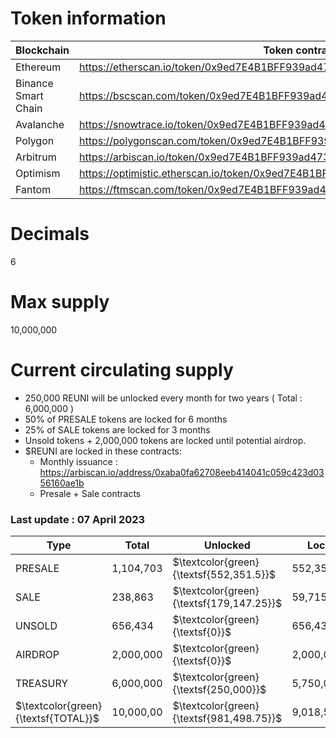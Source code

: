 # Token information

|Blockchain|Token contract|
-|-
Ethereum|https://etherscan.io/token/0x9ed7E4B1BFF939ad473dA5E7a218C771D1569456|
Binance Smart Chain|https://bscscan.com/token/0x9ed7E4B1BFF939ad473dA5E7a218C771D1569456|
Avalanche|https://snowtrace.io/token/0x9ed7E4B1BFF939ad473dA5E7a218C771D1569456|
Polygon|https://polygonscan.com/token/0x9ed7E4B1BFF939ad473dA5E7a218C771D1569456|
Arbitrum|https://arbiscan.io/token/0x9ed7E4B1BFF939ad473dA5E7a218C771D1569456|
Optimism|https://optimistic.etherscan.io/token/0x9ed7E4B1BFF939ad473dA5E7a218C771D1569456|
Fantom|https://ftmscan.com/token/0x9ed7E4B1BFF939ad473dA5E7a218C771D1569456|

# Decimals 
6

# Max supply
10,000,000

# Current circulating supply 

- 250,000 REUNI will be unlocked every month for two years ( Total : 6,000,000 )
- 50% of PRESALE tokens are locked for 6 months
- 25% of SALE tokens are locked for 3 months
- Unsold tokens + 2,000,000 tokens are locked until potential airdrop.
- $REUNI are locked in these contracts: 
  - Monthly issuance : https://arbiscan.io/address/0xaba0fa62708eeb414041c059c423d0356160ae1b
  - Presale + Sale contracts
### Last update : 07 April 2023

|Type|Total|Unlocked|Locked
-|-|-|-|
PRESALE|1,104,703|$\textcolor{green}{\textsf{552,351.5}}$|552,351.5|
SALE|238,863|$\textcolor{green}{\textsf{179,147.25}}$|59,715.75|
UNSOLD|656,434|$\textcolor{green}{\textsf{0}}$|656,434|
AIRDROP|2,000,000|$\textcolor{green}{\textsf{0}}$|2,000,000|
TREASURY|6,000,000|$\textcolor{green}{\textsf{250,000}}$|5,750,000|
$\textcolor{green}{\textsf{TOTAL}}$|10,000,00|$\textcolor{green}{\textsf{981,498.75}}$|9,018,501.25|
